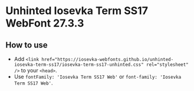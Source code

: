 # Unhinted Iosevka Term SS17 WebFont 27.3.3

## How to use

- Add `<link href="https://iosevka-webfonts.github.io/unhinted-iosevka-term-ss17/iosevka-term-ss17-unhinted.css" rel="stylesheet" />` to your `<head>`.
- Use `fontFamily: 'Iosevka Term SS17 Web'` or `font-family: 'Iosevka Term SS17 Web'`.
